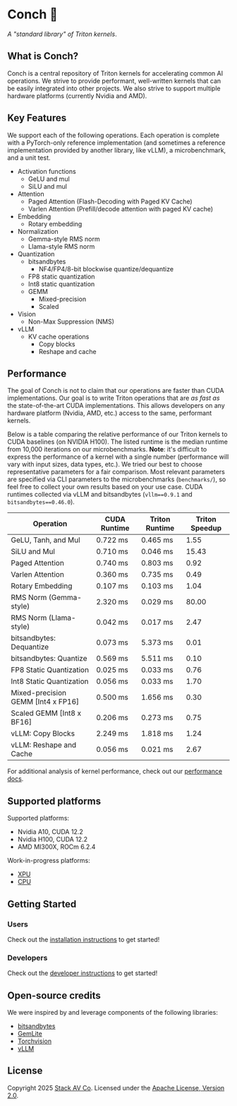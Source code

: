 # Conch :shell:

_A "standard library" of Triton kernels_.

## What is Conch?

Conch is a central repository of Triton kernels for accelerating common AI operations.
We strive to provide performant, well-written kernels that can be easily integrated into other projects.
We also strive to support multiple hardware platforms (currently Nvidia and AMD).

## Key Features

We support each of the following operations.
Each operation is complete with a PyTorch-only reference implementation (and sometimes a reference implementation provided by another library, like vLLM), a microbenchmark, and a unit test.

- Activation functions
  - GeLU and mul
  - SiLU and mul
- Attention
  - Paged Attention (Flash-Decoding with Paged KV Cache)
  - Varlen Attention (Prefill/decode attention with paged KV cache)
- Embedding
  - Rotary embedding
- Normalization
  - Gemma-style RMS norm
  - Llama-style RMS norm
- Quantization
  - bitsandbytes
    - NF4/FP4/8-bit blockwise quantize/dequantize
  - FP8 static quantization
  - Int8 static quantization
  - GEMM
    - Mixed-precision
    - Scaled
- Vision
  - Non-Max Suppression (NMS)
- vLLM
  - KV cache operations
    - Copy blocks
    - Reshape and cache

## Performance

The goal of Conch is not to claim that our operations are faster than CUDA implementations.
Our goal is to write Triton operations that are _as fast as_ the state-of-the-art CUDA implementations.
This allows developers on any hardware platform (Nvidia, AMD, etc.) access to the same, performant kernels.

Below is a table comparing the relative performance of our Triton kernels to CUDA baselines (on NVIDIA H100).
The listed runtime is the median runtime from 10,000 iterations on our microbenchmarks.
**Note**: it's difficult to express the performance of a kernel with a single number (performance will vary with input sizes, data types, etc.).
We tried our best to choose representative parameters for a fair comparison.
Most relevant parameters are specified via CLI parameters to the microbenchmarks (`benchmarks/`), so feel free to collect your own results based on your use case.
CUDA runtimes collected via vLLM and bitsandbytes (`vllm==0.9.1` and `bitsandbytes==0.46.0`).

| Operation | CUDA Runtime | Triton Runtime | Triton Speedup |
| --- | --- | --- | --- |
| GeLU, Tanh, and Mul | 0.722 ms | 0.465 ms | 1.55 |
| SiLU and Mul | 0.710 ms | 0.046 ms | 15.43 |
| Paged Attention | 0.740 ms | 0.803 ms | 0.92 |
| Varlen Attention | 0.360 ms | 0.735 ms | 0.49 |
| Rotary Embedding | 0.107 ms | 0.103 ms | 1.04 |
| RMS Norm (Gemma-style) | 2.320 ms | 0.029 ms | 80.00 |
| RMS Norm (Llama-style) | 0.042 ms | 0.017 ms | 2.47 |
| bitsandbytes: Dequantize | 0.073 ms | 5.373 ms | 0.01 |
| bitsandbytes: Quantize | 0.569 ms | 5.511 ms | 0.10 |
| FP8 Static Quantization | 0.025 ms | 0.033 ms | 0.76 |
| Int8 Static Quantization | 0.056 ms | 0.033 ms | 1.70 |
| Mixed-precision GEMM [Int4 x FP16] | 0.500 ms | 1.656 ms | 0.30 |
| Scaled GEMM [Int8 x BF16] | 0.206 ms | 0.273 ms | 0.75 |
| vLLM: Copy Blocks | 2.249 ms | 1.818 ms | 1.24 |
| vLLM: Reshape and Cache | 0.056 ms | 0.021 ms | 2.67 |

For additional analysis of kernel performance, check out our [performance docs](./docs/performance/).

## Supported platforms

Supported platforms:

- Nvidia A10, CUDA 12.2
- Nvidia H100, CUDA 12.2
- AMD MI300X, ROCm 6.2.4

Work-in-progress platforms:

- [XPU](https://github.com/intel/intel-xpu-backend-for-triton)
- [CPU](https://github.com/triton-lang/triton-cpu)

## Getting Started

### Users

Check out the [installation instructions](./docs/getting_started/installation.md) to get started!

### Developers

Check out the [developer instructions](./docs/getting_started/developer_environment.md) to get started!

## Open-source credits

We were inspired by and leverage components of the following libraries:

- [bitsandbytes](https://github.com/bitsandbytes-foundation/bitsandbytes)
- [GemLite](https://github.com/mobiusml/gemlite)
- [Torchvision](https://github.com/pytorch/vision)
- [vLLM](https://github.com/vllm-project/vllm)

## License

Copyright 2025 [Stack AV Co](https://stackav.com/).
Licensed under the [Apache License, Version 2.0](./LICENSE).
